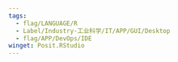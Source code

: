 ```yaml
---
tags:
  - flag/LANGUAGE/R
  - Label/Industry-工业科学/IT/APP/GUI/Desktop
  - flag/APP/DevOps/IDE
winget: Posit.RStudio
---
```


